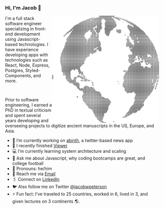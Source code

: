 ### Hi, I'm Jacob 👋
<img align="right" src="https://github.com/JacobWPeterson/JacobWPeterson/blob/main/globe.png" alt="Globe made of dots" width=350px height=350px/>
I'm a full stack software engineer specializing in front-end development using Javascript-based technologies. I have experience developing apps with technologies such as React, Node, Express, Postgres, Styled-Components, and more.

&nbsp;

Prior to software engineering, I earned a PhD in textual criticism and spent several years developing and overseeing projects to digitize ancient manuscripts in the US, Europe, and Asia.

- 🔭 I’m currently working on <a href="https://github.com/JacobWPeterson/abinth">abinth</a>, a twitter-based news app
- 🏁 I recently finished <a href="https://github.com/JacobWPeterson/Viewer">Viewer</a>
- 💻 I’m currently learning system architecture and scaling
- 💬 Ask me about Javascript, why coding bootcamps are great, and college football
- 📖 Pronouns: he/him
- 📨 Reach me via <a href="mailto:petersonjacobw@gmail.com">Email</a>
- 🖇️ Connect on <a href="https://www.linkedin.com/in/jacobwpeterson/">LinkedIn</a>
- 🐦 Also follow me on Twitter <a href="https://twitter.com/jacobwpeterson">@jacobwpeterson</a>
- ⚡ Fun fact: I've traveled to 25 countries, worked in 6, lived in 3, and given lectures on 3 continents 🌎.
